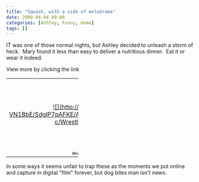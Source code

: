 ```yaml
---
title: "Squash, with a side of melodrama"
date: 2009-04-04 00:00
categories: [Ashley, Funny, Home]
tags: []
---
```

IT was one of those normal nights, but Ashley decided to unleash a storm of heck.  Mary found it less than easy to deliver a nutritious dinner.  Eat it or wear it indeed.  

  

View more by clicking the link
<table style="width: 194px;">
    <tbody>
        <tr>
            <td align="center" style="background: transparent url(http://picasaweb.google.com/s/c/transparent_album_background.gif) no-repeat scroll left center; height: 194px; -moz-background-clip: -moz-initial; -moz-background-origin: -moz-initial; -moz-background-inline-policy: -moz-initial;"><a href="http://picasaweb.google.com/wyseguys/WrestlingWithTheFamily?authkey=Gv1sRgCN-j_v-OmvyLngE&amp;feat=embedwebsite">![](http://lh3.ggpht.com/_bNrV-VN1BbE/SdglP7pAFKE/AAAAAAAADD8/qr0nG3pT6Nw/s160-c/WrestlingWithTheFamily.jpg)</a></td>
        </tr>
        <tr>
            <td style="text-align: center; font-family: arial,sans-serif; font-size: 11px;"><a href="http://picasaweb.google.com/wyseguys/WrestlingWithTheFamily?authkey=Gv1sRgCN-j_v-OmvyLngE&amp;feat=embedwebsite" style="color: rgb(77, 77, 77); font-weight: bold; text-decoration: none;">Wrestling With The Family</a></td>
        </tr>
    </tbody>
</table>
  

In some ways it seems unfair to trap these as the moments we put online and capture in digital "film" forever, but dog bites man isn't news.
